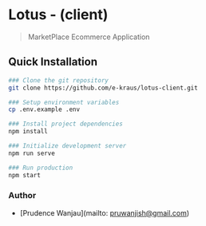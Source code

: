 # Lotus - (client)

> MarketPlace Ecommerce Application

## Quick Installation

```bash
### Clone the git repository
git clone https://github.com/e-kraus/lotus-client.git

### Setup environment variables
cp .env.example .env

### Install project dependencies
npm install

### Initialize development server
npm run serve

### Run production
npm start
```

### Author

- [Prudence Wanjau](mailto: pruwanjish@gmail.com)
